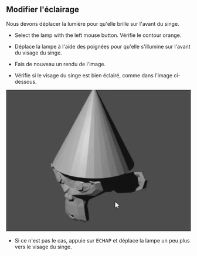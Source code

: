 ## Modifier l'éclairage

Nous devons déplacer la lumière pour qu'elle brille sur l'avant du singe.

+ Select the lamp with the left mouse button. Vérifie le contour orange.

+ Déplace la lampe à l'aide des poignées pour qu'elle s'illumine sur l'avant du visage du singe.

+ Fais de nouveau un rendu de l'image.

+ Vérifie si le visage du singe est bien éclairé, comme dans l'image ci-dessous.

![Bien éclairé](images/well-lit.png)

+ Si ce n'est pas le cas, appuie sur <kbd>ECHAP</kbd> et déplace la lampe un peu plus vers le visage du singe.